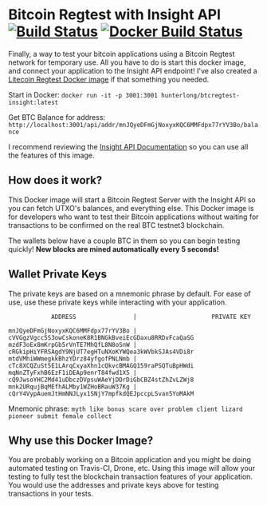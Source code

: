 # Bitcoin Regtest with Insight API [![Build Status](https://travis-ci.org/hunterlong/btcregtest-insight.svg?branch=master)](https://travis-ci.org/hunterlong/btcregtest-insight) [![Docker Build Status](https://img.shields.io/docker/build/hunterlong/btcregtest-insight.svg)](https://hub.docker.com/r/hunterlong/btcregtest-insight)

Finally, a way to test your bitcoin applications using a Bitcoin Regtest network for temporary use. All you have to do is start this docker image, and connect your application to the Insight API endpoint! I've also created a [Litecoin Regtest Docker image](https://github.com/hunterlong/ltcregtest-insight) if that something you needed. 

Start in Docker: `docker run -it -p 3001:3001 hunterlong/btcregtest-insight:latest`

Get BTC Balance for address: `http://localhost:3001/api/addr/mnJQyeDFmGjNoxyxKQC6MMFdpx77rYV3Bo/balance`

I recommend reviewing the [Insight API Documentation](https://github.com/bitpay/insight-api) so you can use all the features of this image. 

## How does it work?
This Docker image will start a Bitcoin Regtest Server with the Insight API so you can fetch UTXO's balances, and everything else. This Docker image is for developers who want to test their Bitcoin applications without waiting for transactions to be confirmed on the real BTC testnet3 blockchain.

The wallets below have a couple BTC in them so you can begin testing quickly! **New blocks are mined automatically every 5 seconds!**

## Wallet Private Keys
The private keys are based on a mnemonic phrase by default. For ease of use, use these private keys while interacting with your application. 
```
            ADDRESS                |                     PRIVATE KEY

mnJQyeDFmGjNoxyxKQC6MMFdpx77rYV3Bo | cVVGgzVgcc5S3owCskoneK8R1BNGkBveiEcGDaxu8RRDvFcaQaSG
mzdF3oEx8mKrpGb5rVnTE7MhQfL8N8oSnW | cRGkipHiYFRSAgdY9NjUT7egHTuNXoKYWQea3kWVbkSJAs4VDi8r
mtdVMhiWWmegkkBhzYDrz84yfgofPNLNmb | cTc8XCQZuSt5E1LArqCxyaXhn1cQkvcBMAGQ159raPSQTuBpHWdi
mqNnZTyFxhB6EzF1iDEAp9enrT84fwd1X5 | cQ9JwsoYHC2Md41uDbczDVpsuWAeYjDDrDiGbCBZ4stZhZvLZWj8
mnk2URqujBqMEfhALMby1WZHoBRauW37Kg | cQrY4VypAuemJtHmNNJLyx1SNjY7mpfkdQEJpccpLSvan5YoMAkM
```
Mnemonic phrase: `myth like bonus scare over problem client lizard pioneer submit female collect`

## Why use this Docker Image?
You are probably working on a Bitcoin application and you might be doing automated testing on Travis-CI, Drone, etc. Using this image will allow your testing to fully test the blockchain transaction features of your application. You would use the addresses and private keys above for testing transactions in your tests. 
